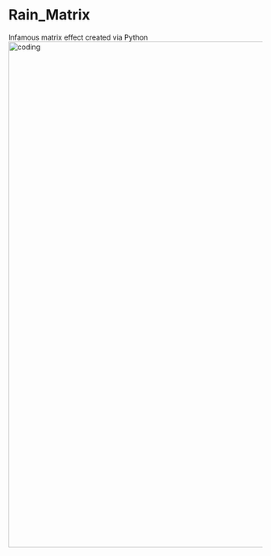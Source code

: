 # Rain_Matrix
Infamous matrix effect created via Python
<img align="right" alt="coding" width="1000" src=https://i.pinimg.com/originals/66/66/cc/6666cc614ec73542d9e9dfa272b6cda0.gif>
